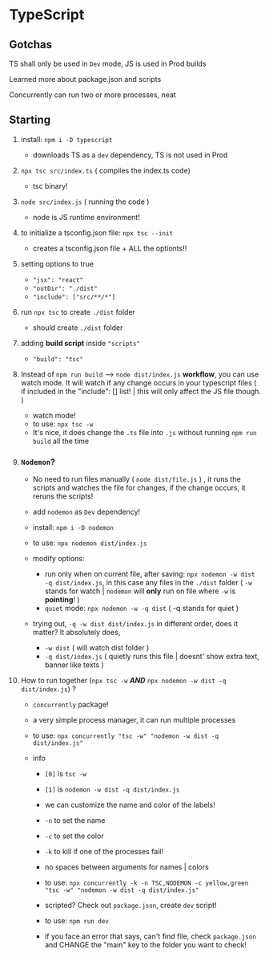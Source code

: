 # TypeScript

## Gotchas

TS shall only be used in `Dev` mode, JS is used in Prod builds

Learned more about package.json and scripts

Concurrently can run two or more processes, neat

## Starting

1. install: `npm i -D typescript`

    - downloads TS as a `dev` dependency, TS is not used in Prod

2. `npx tsc src/index.ts` ( compiles the index.ts code)

    - tsc binary!

3. `node src/index.js` ( running the code )

    - node is JS runtime environment!

4. to initialize a tsconfig.json file: `npx tsc --init`

    - creates a tsconfig.json file + ALL the optionts!!

5. setting options to true

    - `"jsx": "react"`
    - `"outDir": "./dist"`
    - `"include": ["src/**/*"]`

6. run `npx tsc` to create `./dist` folder

    - should create `./dist` folder

7. adding **build script** inside `"scripts"`

    - `"build": "tsc"`

8. Instead of `npm run build` --> `node dist/index.js` **workflow**, you can use watch mode. It will watch if any change occurs in your typescript files ( if included in the "include": [] list! | this will only affect the JS file though. )

    - watch mode!
    - to use: `npx tsc -w`
    - It's nice, it does change the `.ts` file into `.js` without running `npm run build` all the time

9. ### `Nodemon`?

    - No need to run files manually ( `node dist/file.js` ) , it runs the scripts and watches the file for changes, if the change occurs, it reruns the scripts!
    - add `nodemon` as `Dev` dependency!
    - install: `npm i -D nodemon`
    - to use: `npx nodemon dist/index.js`

    - modify options:

        - run only when on current file, after saving: `npx nodemon -w dist -q dist/index.js`, in this case any files in the `./dist` folder ( `-w` stands for watch | `nodemon` will **only** run on file where `-w` is **pointing**! )
        - `quiet` mode: `npx nodemon -w -q dist` ( -q stands for quiet )

    - trying out, `-q -w dist dist/index.js` in different order, does it matter? It absolutely does,
        - `-w dist` ( will watch dist folder )
        - `-q dist/index.js` ( quietly runs this file | doesnt' show extra text, banner like texts )

10. How to run together (`npx tsc -w` **_AND_** `npx nodemon -w dist -q dist/index.js`) ?

    - `concurrently` package!
    - a very simple process manager, it can run multiple processes
    - to use: `npx concurrently "tsc -w" "nodemon -w dist -q dist/index.js"`

    - info

        - `[0]` is `tsc -w`
        - `[1]` is `nodemon -w dist -q dist/index.js`
        - we can customize the name and color of the labels!

        - `-n` to set the name
        - `-c` to set the color
        - `-k` to kill if one of the processes fail!
        - no spaces between arguments for names | colors
        - to use: `npx concurrently -k -n TSC,NODEMON -c yellow,green "tsc -w" "nodemon -w dist -q dist/index.js"`

        - scripted? Check out `package.json`, create `dev` script!
        - to use: `npm run dev`

        - if you face an error that says, can't find file, check `package.json` and CHANGE the "main" key to the folder you want to check!
